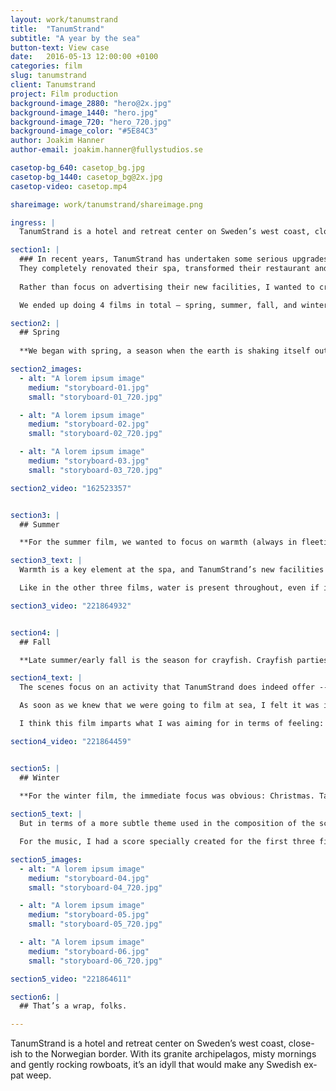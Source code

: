 ```yaml
---
layout: work/tanumstrand
title:  "TanumStrand"
subtitle: "A year by the sea"
button-text: View case
date:   2016-05-13 12:00:00 +0100
categories: film
slug: tanumstrand
client: Tanumstrand
project: Film production
background-image_2880: "hero@2x.jpg"
background-image_1440: "hero.jpg"
background-image_720: "hero_720.jpg"
background-image_color: "#5E84C3"
author: Joakim Hanner
author-email: joakim.hanner@fullystudios.se

casetop-bg_640: casetop_bg.jpg
casetop-bg_1440: casetop_bg@2x.jpg
casetop-video: casetop.mp4

shareimage: work/tanumstrand/shareimage.png

ingress: |
  TanumStrand is a hotel and retreat center on Sweden’s west coast, close-ish to the Norwegian border. With its granite archipelagos, misty mornings and gently rocking rowboats, it’s an idyll that would make any Swedish ex-pat weep. 

section1: |
  ### In recent years, TanumStrand has undertaken some serious upgrades. 
  They completely renovated their spa, transformed their restaurant and even overhauled their website. In this season of transformation, they wanted us to produce a few commercials to spotlight their fresh new look and set the tone as a place of rest and rejuvenation.
  
  Rather than focus on advertising their new facilities, I wanted to create an immersive experience that would stir longing in the viewer. In other words: we weren’t going to sell the spa. We were going to sell the peace. 

  We ended up doing 4 films in total — spring, summer, fall, and winter — with each focusing on the festive hallmarks of the season. These mini narratives of tranquility performed exceptionally well as commercials, and aired as 15 second spots on TV 4 and 20 second spots on the web.

section2: |
  ## Spring
  
  **We began with spring, a season when the earth is shaking itself out of its slumber, and people are doing the same. TanumStrand had renovated their gym so I wanted to point in that direction, but have the mood be more expansive and peaceful. Hence the outdoor training scenes.**

section2_images:
  - alt: "A lorem ipsum image"
    medium: "storyboard-01.jpg"
    small: "storyboard-01_720.jpg"

  - alt: "A lorem ipsum image"
    medium: "storyboard-02.jpg"
    small: "storyboard-02_720.jpg"

  - alt: "A lorem ipsum image"
    medium: "storyboard-03.jpg"
    small: "storyboard-03_720.jpg"

section2_video: "162523357"


section3: |
  ## Summer

  **For the summer film, we wanted to focus on warmth (always in fleeting supply in Sweden) and its relaxing effects.** 

section3_text: |
  Warmth is a key element at the spa, and TanumStrand’s new facilities were close enough to completion that they could be filmed. I had to get clever in some instances -- the indoor hot tub, for example, didn’t have water in it yet. 

  Like in the other three films, water is present throughout, even if it is just out of sight. In the yoga studio you can’t see the ocean, but you sense it is there beyond the frame. 

section3_video: "221864932"


section4: |
  ## Fall

  **Late summer/early fall is the season for crayfish. Crayfish parties signal a good-bye to summer and kick-off for the coming of crispy weather. So for this film I thought it only natural to focus on this iconic tradition, which would provide some rich imagery.**

section4_text: |
  The scenes focus on an activity that TanumStrand does indeed offer -- going out in a fishing boat to catch crayfish and having a seafood feast onboard. 

  As soon as we knew that we were going to film at sea, I felt it was important to get the sky shot of the boat. I brought in a drone to help get this bird’s eye view. The results were, of course, majestic. 

  I think this film imparts what I was aiming for in terms of feeling: that special mix of adventurous thrill and contented calm that’s unique to the open sea. 

section4_video: "221864459"


section5: |
  ## Winter
  
  **For the winter film, the immediate focus was obvious: Christmas. TanumStrand puts together an awesome julbord, especially for company retreats.**

section5_text: |
  But in terms of a more subtle theme used in the composition of the scenes, I played with the concept of “fire and ice.” Nearly every scene features cold meeting hot. From the sauna to the winter sea. On the cold patio, tucked near the fire with warm glögg in hand. 

  For the music, I had a score specially created for the first three films, which conveyed the peacefulness of the place, along with a touch of melancholy and a tingling crescendo. When it came time for winter film, I contacted the composer to see if he could give the same score a Christmas-y feeling. He delivered with jingle bells and choir voices galore.

section5_images:
  - alt: "A lorem ipsum image"
    medium: "storyboard-04.jpg"
    small: "storyboard-04_720.jpg"

  - alt: "A lorem ipsum image"
    medium: "storyboard-05.jpg"
    small: "storyboard-05_720.jpg"

  - alt: "A lorem ipsum image"
    medium: "storyboard-06.jpg"
    small: "storyboard-06_720.jpg"

section5_video: "221864611"

section6: |
  ## That’s a wrap, folks.

---
```

TanumStrand is a hotel and retreat center on Sweden’s west coast, close-ish to the Norwegian border. With its granite archipelagos, misty mornings and gently rocking rowboats, it’s an idyll that would make any Swedish ex-pat weep. 
